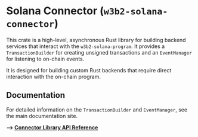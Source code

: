 # Solana Connector (`w3b2-solana-connector`)

This crate is a high-level, asynchronous Rust library for building backend services that interact with the `w3b2-solana-program`. It provides a `TransactionBuilder` for creating unsigned transactions and an `EventManager` for listening to on-chain events.

It is designed for building custom Rust backends that require direct interaction with the on-chain program.

## Documentation

For detailed information on the `TransactionBuilder` and `EventManager`, see the main documentation site.

**--> [Connector Library API Reference](../../docs/api/connector.md)**